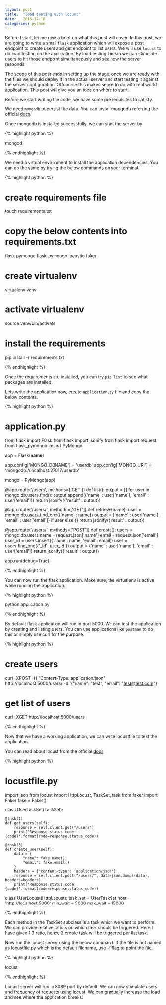 ```yaml
---
layout: post
title:  "load testing with locust"
date:   2016-12-18
categories: python
---
```

Before I start, let me give a brief on what this post will cover. In this post, we are going to write a small `flask` application
which will expose a post endpoint to create users and get endpoint to list users. We will use `locust` to do load testing on the application. By load testing I mean we can stimulate users to hit those endpoint simultaneously and see how the server responds.

The scope of this post ends in setting up the stage, once we are ready with the files we should deploy it in the actuall server and start testing it against the server configuration. Offcourse this makes sense to do with real world application. This post will give you an idea on where to start.

Before we start writing the code, we have some pre requisites to satisfy.

We need `mongodb` to persist the data. You can install mongodb referring the official [docs][mongo-docs].

Once mongodb is installed successfully, we can start the server by

{% highlight python %}

mongod

{% endhighlight %}

We need a virtual environment to install the application dependencies. You can do the same by trying the below commands
on your terminal.

{% highlight python %}

# create requirements file
touch requirements.txt

# copy the below contents into requirements.txt
flask
pymongo
flask-pymongo
locustio
faker

# create virtualenv
virtualenv venv

# activate virtualenv
source venv/bin/activate

# install the requirements
pip install -r requirements.txt


{% endhighlight %}

Once the requirements are installed, you can try `pip list` to see what packages are installed.

Lets write the application now, create `application.py` file and copy the below contents.

{% highlight python %}
# application.py

from flask import Flask
from flask import jsonify
from flask import request
from flask_pymongo import PyMongo

app = Flask(__name__)

app.config['MONGO_DBNAME'] = 'userdb'
app.config['MONGO_URI'] = 'mongodb://localhost:27017/userdb'

mongo = PyMongo(app)

@app.route('/users', methods=['GET'])
def list():
  output = []
  for user in mongo.db.users.find():
    output.append({'name' : user['name'], 'email' : user['email']})
  return jsonify({'result' : output})

@app.route('/users/<name>', methods=['GET'])
def retrieve(name):
  user = mongo.db.users.find_one({'name' : name})
  output = {'name' : user['name'], 'email' : user['email']} if user else {}
  return jsonify({'result' : output})

@app.route('/users/', methods=['POST'])
def create():
  users = mongo.db.users
  name = request.json['name']
  email = request.json['email']
  user_id = users.insert({'name': name, 'email': email})
  user = users.find_one({'_id': user_id })
  output = {'name' : user['name'], 'email' : user['email']}
  return jsonify({'result' : output})

app.run(debug=True)

{% endhighlight %}

You can now run the flask application. Make sure, the virtualenv is active while running the application.

{% highlight python %}

python application.py

{% endhighlight %}

By default flask application will run in port 5000. We can test the application by creating and listing users. You can use applications like `postman` to do this or simply use curl for the purpose.

{% highlight python %}

# create users
curl -XPOST -H "Content-Type: application/json" http://localhost:5000/users/ -d '{"name": "test", "email": "test@test.com"}'

# get list of users
curl -XGET http://localhost:5000/users

{% endhighlight %}

Now that we have a working application, we can write locustfile to test the application.

You can read about locust from the official [docs][locust-docs]

{% highlight python %}
# locustfile.py
import json
from locust import HttpLocust, TaskSet, task
from faker import Faker
fake = Faker()

class UserTaskSet(TaskSet):

    @task(1)
    def get_users(self):
        response = self.client.get("/users")
        print('Response status code: {code}'.format(code=response.status_code))

    @task(3)
    def create_user(self):
        data = {
            "name": fake.name(),
            "email": fake.email()
        }
        headers = {'content-type': 'application/json'}
        response = self.client.post("/users/", data=json.dumps(data), headers=headers)
        print('Response status code: {code}'.format(code=response.status_code))

class UserLocust(HttpLocust):
    task_set = UserTaskSet
    host = 'http://localhost:5000'
    min_wait = 5000
    max_wait = 15000

{% endhighlight %}

Each method in the TaskSet subclass is a task which we want to perform. We can provide relative ratio's on which task should be triggered. Here I have given 1:3 ratio, hence 3 create task will be triggered per list task.

Now run the locust server using the below command. If the file is not named as locustfile.py which is the default filename, use -f flag to point the file.

{% highlight python %}

locust

{% endhighlight %}

Locust server will run in 8089 port by default. We can now stimulate users and frequency of requests using locust. We can gradually increase the load and see where the application breaks.

[mongo-docs]: https://docs.mongodb.com/manual/installation/
[locust-docs]: http://docs.locust.io/en/latest/

